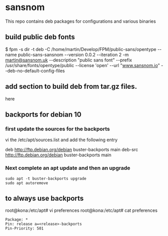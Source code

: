 # sansnom
This repo contains deb packages for configurations and various binaries

## build public deb fonts

$ fpm -s dir -t deb -C /home/martin/Develop/FPM/public-sans/opentype --name public-sans-sansnom --version 0.0.2 --iteration 2 -m martin@sansnom.uk   --description "public sans font" --prefix /usr/share/fonts/opentype/public --license 'open' --url "www.sansnom.io" --deb-no-default-config-files

## add section to build deb from tar.gz files.
here

## backports for debian 10

### first update the sources for the backports

vi the  /etc/apt/sources.list and add the following entry

deb http://ftp.debian.org/debian buster-backports main
deb-src http://ftp.debian.org/debian buster-backports main

### Next complete an apt update and then an upgrade
  
  ```sudo apt update
  sudo apt -t buster-backports upgrade
  sudo apt autoremove
  ```
## to always use backports

root@kona:/etc/apt# vi preferences
root@kona:/etc/apt# cat preferences

```
Package: *
Pin: release a=<release>-backports
Pin-Priority: 501

```
